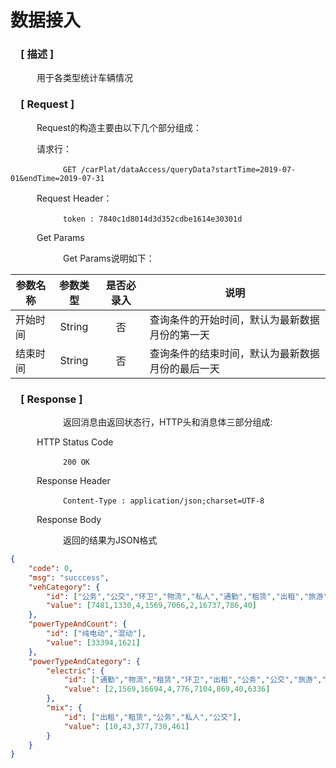 # 数据接入

### &ensp;&ensp;[ 描述 ]

&ensp;&ensp;&ensp;&ensp;&ensp;&ensp;用于各类型统计车辆情况

### &ensp;&ensp;[ Request ]
&ensp;&ensp;&ensp;&ensp;&ensp;&ensp;Request的构造主要由以下几个部分组成：

&ensp;&ensp;&ensp;&ensp;&ensp;&ensp;请求行：

&ensp;&ensp;&ensp;&ensp;&ensp;&ensp;&ensp;&ensp;&ensp;&ensp;&ensp;&ensp;`GET /carPlat/dataAccess/queryData?startTime=2019-07-01&endTime=2019-07-31`

&ensp;&ensp;&ensp;&ensp;&ensp;&ensp;Request Header：


&ensp;&ensp;&ensp;&ensp;&ensp;&ensp;&ensp;&ensp;&ensp;&ensp;&ensp;&ensp;`token : 7840c1d8014d3d352cdbe1614e30301d`

&ensp;&ensp;&ensp;&ensp;&ensp;&ensp;Get Params

&ensp;&ensp;&ensp;&ensp;&ensp;&ensp;&ensp;&ensp;&ensp;&ensp;&ensp;&ensp;Get Params说明如下：

参数名称|参数类型|是否必录入|说明
--|:--:|:--:|--
开始时间 | String | 否 | 查询条件的开始时间，默认为最新数据月份的第一天
结束时间 | String | 否 | 查询条件的结束时间，默认为最新数据月份的最后一天



### &ensp;&ensp;[ Response ]
&ensp;&ensp;&ensp;&ensp;&ensp;&ensp;&ensp;&ensp;&ensp;&ensp;&ensp;&ensp;返回消息由返回状态行，HTTP头和消息体三部分组成:

&ensp;&ensp;&ensp;&ensp;&ensp;&ensp;HTTP Status Code

&ensp;&ensp;&ensp;&ensp;&ensp;&ensp;&ensp;&ensp;&ensp;&ensp;&ensp;&ensp;`200 OK`

&ensp;&ensp;&ensp;&ensp;&ensp;&ensp;Response Header

&ensp;&ensp;&ensp;&ensp;&ensp;&ensp;&ensp;&ensp;&ensp;&ensp;&ensp;&ensp;`Content-Type : application/json;charset=UTF-8`

&ensp;&ensp;&ensp;&ensp;&ensp;&ensp;Response Body

&ensp;&ensp;&ensp;&ensp;&ensp;&ensp;&ensp;&ensp;&ensp;&ensp;&ensp;&ensp;返回的结果为JSON格式

``` json
{
    "code": 0,
    "msg": "succcess",
    "vehCategory": {
        "id": ["公务","公交","环卫","物流","私人","通勤","租赁","出租","旅游"],
        "value": [7481,1330,4,1569,7066,2,16737,786,40]
    },
    "powerTypeAndCount": {
        "id": ["纯电动","混动"],
        "value": [33394,1621]
    },
    "powerTypeAndCategory": {
        "electric": {
            "id": ["通勤","物流","租赁","环卫","出租","公务","公交","旅游","私人"],
            "value": [2,1569,16694,4,776,7104,869,40,6336]
        },
        "mix": {
            "id": ["出租","租赁","公务","私人","公交"],
            "value": [10,43,377,730,461]
        }
    }
}
```
